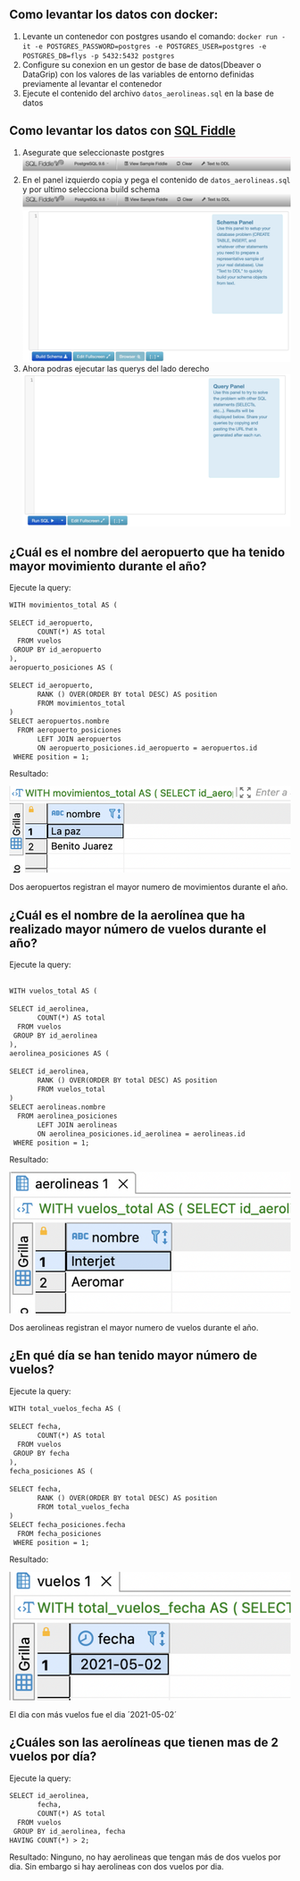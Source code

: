 ## Como levantar los datos con docker:

1. Levante un contenedor con postgres usando el comando: `docker run -it -e POSTGRES_PASSWORD=postgres -e POSTGRES_USER=postgres -e POSTGRES_DB=flys -p 5432:5432 postgres`
2. Configure su conexion en un gestor de base de datos(Dbeaver o DataGrip) con los valores de las variables de entorno definidas previamente al levantar el contenedor
3. Ejecute el contenido del archivo `datos_aerolineas.sql` en la base de datos

## Como levantar los datos con [SQL Fiddle](https://ejemplo.com/)

1. Asegurate que seleccionaste postgres ![Selecciona Postgres](images/selecciona_postgres.png)
2. En el panel izquierdo copia y pega el contenido de `datos_aerolineas.sql` y por ultimo selecciona build schema
![Schema Panel](images/panel_izquierdo.png)
1. Ahora podras ejecutar las querys del lado derecho
   ![Query Panel](images/query_panel.png)

## ¿Cuál es el nombre del aeropuerto que ha tenido mayor movimiento durante el año?

Ejecute la query:
```
WITH movimientos_total AS (

SELECT id_aeropuerto, 
       COUNT(*) AS total
  FROM vuelos
 GROUP BY id_aeropuerto
),
aeropuerto_posiciones AS (

SELECT id_aeropuerto, 
       RANK () OVER(ORDER BY total DESC) AS position
       FROM movimientos_total
)
SELECT aeropuertos.nombre
  FROM aeropuerto_posiciones
       LEFT JOIN aeropuertos
       ON aeropuerto_posiciones.id_aeropuerto = aeropuertos.id
 WHERE position = 1;
```

Resultado:

![Resultado más movimiento en aeropuertos](images/aeropuerto_mas_movimiento.png)

Dos aeropuertos registran el mayor numero de movimientos durante el año.

## ¿Cuál es el nombre de la aerolínea que ha realizado mayor número de vuelos durante el año?

Ejecute la query:
```

WITH vuelos_total AS (

SELECT id_aerolinea, 
       COUNT(*) AS total
  FROM vuelos
 GROUP BY id_aerolinea
),
aerolinea_posiciones AS (

SELECT id_aerolinea, 
       RANK () OVER(ORDER BY total DESC) AS position
       FROM vuelos_total
)
SELECT aerolineas.nombre
  FROM aerolinea_posiciones
       LEFT JOIN aerolineas
       ON aerolinea_posiciones.id_aerolinea = aerolineas.id
 WHERE position = 1;
```

Resultado:

![Resultado mayor numero de vuelos](images/aerolinea_mas_vuelos.png)

Dos aerolineas registran el mayor numero de vuelos durante el año.

## ¿En qué día se han tenido mayor número de vuelos?

Ejecute la query: 
```
WITH total_vuelos_fecha AS (

SELECT fecha, 
       COUNT(*) AS total
  FROM vuelos
 GROUP BY fecha
),
fecha_posiciones AS (

SELECT fecha, 
       RANK () OVER(ORDER BY total DESC) AS position
       FROM total_vuelos_fecha
)
SELECT fecha_posiciones.fecha
  FROM fecha_posiciones
 WHERE position = 1;
```

Resultado:

![Resultado dia con más vuelos](images/dia_mas_vuelos.png)

El dia con más vuelos fue el dia ´2021-05-02´

## ¿Cuáles son las aerolíneas que tienen mas de 2 vuelos por día?

Ejecute la query:
```
SELECT id_aerolinea, 
       fecha,
       COUNT(*) AS total
  FROM vuelos
 GROUP BY id_aerolinea, fecha
HAVING COUNT(*) > 2;
```

Resultado: Ninguno, no hay aerolineas que tengan más de dos vuelos por dia. Sin embargo si hay aerolineas con dos vuelos por dia.